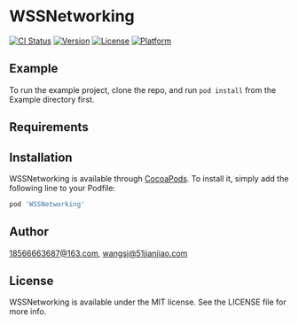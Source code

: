 # WSSNetworking

[![CI Status](https://img.shields.io/travis/18566663687@163.com/WSSNetworking.svg?style=flat)](https://travis-ci.org/18566663687@163.com/WSSNetworking)
[![Version](https://img.shields.io/cocoapods/v/WSSNetworking.svg?style=flat)](https://cocoapods.org/pods/WSSNetworking)
[![License](https://img.shields.io/cocoapods/l/WSSNetworking.svg?style=flat)](https://cocoapods.org/pods/WSSNetworking)
[![Platform](https://img.shields.io/cocoapods/p/WSSNetworking.svg?style=flat)](https://cocoapods.org/pods/WSSNetworking)

## Example

To run the example project, clone the repo, and run `pod install` from the Example directory first.

## Requirements

## Installation

WSSNetworking is available through [CocoaPods](https://cocoapods.org). To install
it, simply add the following line to your Podfile:

```ruby
pod 'WSSNetworking'
```

## Author

18566663687@163.com, wangsi@51jianjiao.com

## License

WSSNetworking is available under the MIT license. See the LICENSE file for more info.
